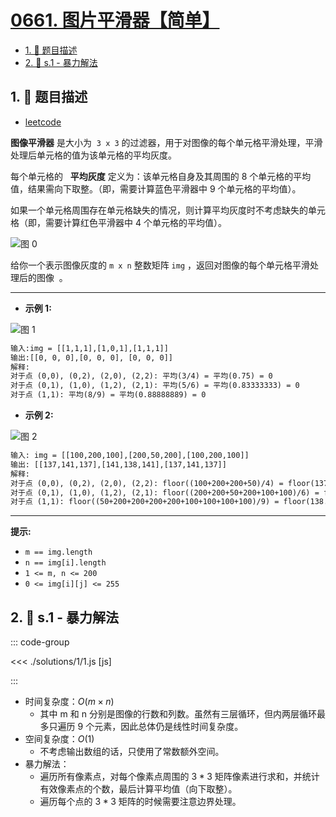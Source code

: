 # [0661. 图片平滑器【简单】](https://github.com/tnotesjs/TNotes.leetcode/tree/main/notes/0661.%20%E5%9B%BE%E7%89%87%E5%B9%B3%E6%BB%91%E5%99%A8%E3%80%90%E7%AE%80%E5%8D%95%E3%80%91)

<!-- region:toc -->

- [1. 📝 题目描述](#1--题目描述)
- [2. 🎯 s.1 - 暴力解法](#2--s1---暴力解法)

<!-- endregion:toc -->

## 1. 📝 题目描述

- [leetcode](https://leetcode.cn/problems/image-smoother)

**图像平滑器** 是大小为  `3 x 3` 的过滤器，用于对图像的每个单元格平滑处理，平滑处理后单元格的值为该单元格的平均灰度。

每个单元格的   **平均灰度** 定义为：该单元格自身及其周围的 8 个单元格的平均值，结果需向下取整。（即，需要计算蓝色平滑器中 9 个单元格的平均值）。

如果一个单元格周围存在单元格缺失的情况，则计算平均灰度时不考虑缺失的单元格（即，需要计算红色平滑器中 4 个单元格的平均值）。

![图 0](https://cdn.jsdelivr.net/gh/tnotesjs/imgs@main/2025-09-08-10-27-33.png)

给你一个表示图像灰度的 `m x n` 整数矩阵 `img` ，返回对图像的每个单元格平滑处理后的图像  。

---

- **示例 1:**

![图 1](https://cdn.jsdelivr.net/gh/tnotesjs/imgs@main/2025-09-08-10-28-18.png)

```txt
输入:img = [[1,1,1],[1,0,1],[1,1,1]]
输出:[[0, 0, 0],[0, 0, 0], [0, 0, 0]]
解释:
对于点 (0,0), (0,2), (2,0), (2,2): 平均(3/4) = 平均(0.75) = 0
对于点 (0,1), (1,0), (1,2), (2,1): 平均(5/6) = 平均(0.83333333) = 0
对于点 (1,1): 平均(8/9) = 平均(0.88888889) = 0
```

- **示例 2:**

![图 2](https://cdn.jsdelivr.net/gh/tnotesjs/imgs@main/2025-09-08-10-28-27.png)

```txt
输入: img = [[100,200,100],[200,50,200],[100,200,100]]
输出: [[137,141,137],[141,138,141],[137,141,137]]
解释:
对于点 (0,0), (0,2), (2,0), (2,2): floor((100+200+200+50)/4) = floor(137.5) = 137
对于点 (0,1), (1,0), (1,2), (2,1): floor((200+200+50+200+100+100)/6) = floor(141.666667) = 141
对于点 (1,1): floor((50+200+200+200+200+100+100+100+100)/9) = floor(138.888889) = 138
```

---

**提示:**

- `m == img.length`
- `n == img[i].length`
- `1 <= m, n <= 200`
- `0 <= img[i][j] <= 255`

## 2. 🎯 s.1 - 暴力解法

::: code-group

<<< ./solutions/1/1.js [js]

:::

- 时间复杂度：$O(m×n)$
  - 其中 m 和 n 分别是图像的行数和列数。虽然有三层循环，但内两层循环最多只遍历 9 个元素，因此总体仍是线性时间复杂度。
- 空间复杂度：$O(1)$
  - 不考虑输出数组的话，只使用了常数额外空间。
- 暴力解法：
  - 遍历所有像素点，对每个像素点周围的 $3*3$ 矩阵像素进行求和，并统计有效像素点的个数，最后计算平均值（向下取整）。
  - 遍历每个点的 $3*3$ 矩阵的时候需要注意边界处理。
